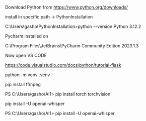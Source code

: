 Download Python from
https://www.python.org/downloads/


install in specific path -> PythonInstallation

C:\Users\gasho\PythonInstallation>python --version
Python 3.12.2

Pycharm installed on 

C:\Program Files\JetBrains\PyCharm Community Edition 2023.1.3



Now open VS CODE

https://code.visualstudio.com/docs/python/tutorial-flask

python -m venv .venv


pip install ffmpeg



PS C:\Users\gasho\AI1> pip install torch torchvision

pip install -U openai-whisper  


PS C:\Users\gasho\AI1> pip install -U openai-whisper 

